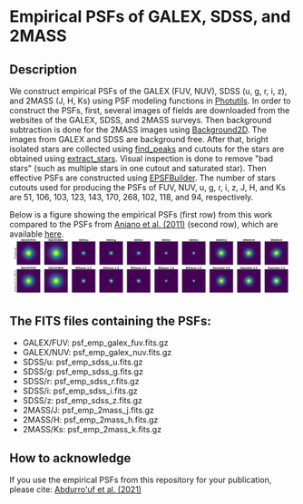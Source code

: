 # Empirical PSFs of GALEX, SDSS, and 2MASS

## Description
We construct empirical PSFs of the GALEX (FUV, NUV), SDSS (u, g, r, i, z), and 2MASS (J, H, Ks) using PSF modeling functions in [Photutils](https://photutils.readthedocs.io/en/stable/index.html).
In order to construct the PSFs, first, several images of fields are downloaded from the websites of the GALEX, SDSS, and 2MASS surveys. 
Then background subtraction is done for the 2MASS images using [Background2D](https://photutils.readthedocs.io/en/stable/api/photutils.background.Background2D.html). 
The images from GALEX and SDSS are background free. After that, bright isolated stars are collected using [find_peaks](https://photutils.readthedocs.io/en/stable/api/photutils.detection.find_peaks.html)
and cutouts for the stars are obtained using [extract_stars](https://photutils.readthedocs.io/en/stable/api/photutils.psf.extract_stars.html). 
Visual inspection is done to remove "bad stars" (such as multiple stars in one cutout and saturated star). Then effective PSFs are constructed using [EPSFBuilder](https://photutils.readthedocs.io/en/stable/api/photutils.psf.EPSFBuilder.html).
The number of stars cutouts used for producing the PSFs of FUV, NUV, u, g, r, i, z, J, H, and Ks are 51, 106, 103, 123, 143, 170, 268, 102, 118, and 94, respectively. 

Below is a figure showing the empirical PSFs (first row) from this work compared to the PSFs from [Aniano et al. (2011)](https://ui.adsabs.harvard.edu/abs/2011PASP..123.1218A/abstract) (second row), which are available [here](https://www.astro.princeton.edu/~ganiano/Kernels/Ker_2018/). 
![PSF figures](compare_PSFs_emp_aniano11.png)

## The FITS files containing the PSFs:
- GALEX/FUV: psf_emp_galex_fuv.fits.gz
- GALEX/NUV: psf_emp_galex_nuv.fits.gz
- SDSS/u: psf_emp_sdss_u.fits.gz
- SDSS/g: psf_emp_sdss_g.fits.gz
- SDSS/r: psf_emp_sdss_r.fits.gz
- SDSS/i: psf_emp_sdss_i.fits.gz
- SDSS/z: psf_emp_sdss_z.fits.gz
- 2MASS/J: psf_emp_2mass_j.fits.gz
- 2MASS/H: psf_emp_2mass_h.fits.gz
- 2MASS/Ks: psf_emp_2mass_k.fits.gz

## How to acknowledge
If you use the empirical PSFs from this repository for your publication, please cite: [Abdurro'uf et al. (2021)](https://ui.adsabs.harvard.edu/abs/2021ApJS..254...15A/abstract) 
